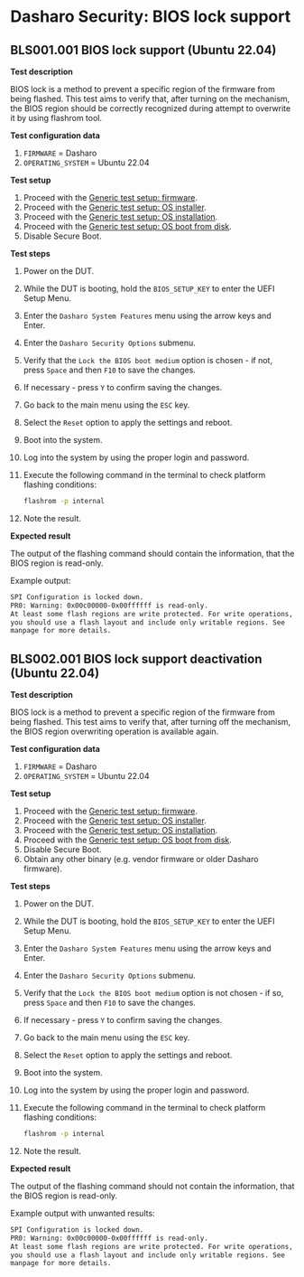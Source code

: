 # Dasharo Security: BIOS lock support

## BLS001.001 BIOS lock support (Ubuntu 22.04)

**Test description**

BIOS lock is a method to prevent a specific region of the firmware from being
flashed. This test aims to verify that, after turning on the mechanism,
the BIOS region should be correctly recognized during attempt to overwrite it
by using flashrom tool.

**Test configuration data**

1. `FIRMWARE` = Dasharo
1. `OPERATING_SYSTEM` = Ubuntu 22.04

**Test setup**

1. Proceed with the
    [Generic test setup: firmware](../generic-test-setup.md#firmware).
1. Proceed with the
    [Generic test setup: OS installer](../generic-test-setup.md#os-installer).
1. Proceed with the
    [Generic test setup: OS installation](../generic-test-setup.md#os-installation).
1. Proceed with the
    [Generic test setup: OS boot from disk](../generic-test-setup.md#os-boot-from-disk).
1. Disable Secure Boot.

**Test steps**

1. Power on the DUT.
1. While the DUT is booting, hold the `BIOS_SETUP_KEY` to enter the UEFI Setup
    Menu.
1. Enter the `Dasharo System Features` menu using the arrow keys and Enter.
1. Enter the `Dasharo Security Options` submenu.
1. Verify that the `Lock the BIOS boot medium` option is chosen - if not,
    press `Space` and then `F10` to save the changes.
1. If necessary - press `Y` to confirm saving the changes.
1. Go back to the main menu using the `ESC` key.
1. Select the `Reset` option to apply the settings and reboot.
1. Boot into the system.
1. Log into the system by using the proper login and password.
1. Execute the following command in the terminal to check platform flashing
    conditions:

    ```bash
    flashrom -p internal
    ```

1. Note the result.

**Expected result**

The output of the flashing command should contain the information, that the
BIOS region is read-only.

Example output:

```bash
SPI Configuration is locked down.
PR0: Warning: 0x00c00000-0x00ffffff is read-only.
At least some flash regions are write protected. For write operations,
you should use a flash layout and include only writable regions. See
manpage for more details.
```

## BLS002.001 BIOS lock support deactivation (Ubuntu 22.04)

**Test description**

BIOS lock is a method to prevent a specific region of the firmware from being
flashed. This test aims to verify that, after turning off the mechanism,
the BIOS region overwriting operation is available again.

**Test configuration data**

1. `FIRMWARE` = Dasharo
1. `OPERATING_SYSTEM` = Ubuntu 22.04

**Test setup**

1. Proceed with the
    [Generic test setup: firmware](../generic-test-setup.md#firmware).
1. Proceed with the
    [Generic test setup: OS installer](../generic-test-setup.md#os-installer).
1. Proceed with the
    [Generic test setup: OS installation](../generic-test-setup.md#os-installation).
1. Proceed with the
    [Generic test setup: OS boot from disk](../generic-test-setup.md#os-boot-from-disk).
1. Disable Secure Boot.
1. Obtain any other binary (e.g. vendor firmware or older Dasharo firmware).

**Test steps**

1. Power on the DUT.
1. While the DUT is booting, hold the `BIOS_SETUP_KEY` to enter the UEFI Setup
    Menu.
1. Enter the `Dasharo System Features` menu using the arrow keys and Enter.
1. Enter the `Dasharo Security Options` submenu.
1. Verify that the `Lock the BIOS boot medium` option is not chosen - if so,
    press `Space` and then `F10` to save the changes.
1. If necessary - press `Y` to confirm saving the changes.
1. Go back to the main menu using the `ESC` key.
1. Select the `Reset` option to apply the settings and reboot.
1. Boot into the system.
1. Log into the system by using the proper login and password.
1. Execute the following command in the terminal to check platform flashing
    conditions:

    ```bash
    flashrom -p internal
    ```

1. Note the result.

**Expected result**

The output of the flashing command should not contain the information, that
the BIOS region is read-only.

Example output with unwanted results:

```bash
SPI Configuration is locked down.
PR0: Warning: 0x00c00000-0x00ffffff is read-only.
At least some flash regions are write protected. For write operations,
you should use a flash layout and include only writable regions. See
manpage for more details.
```

